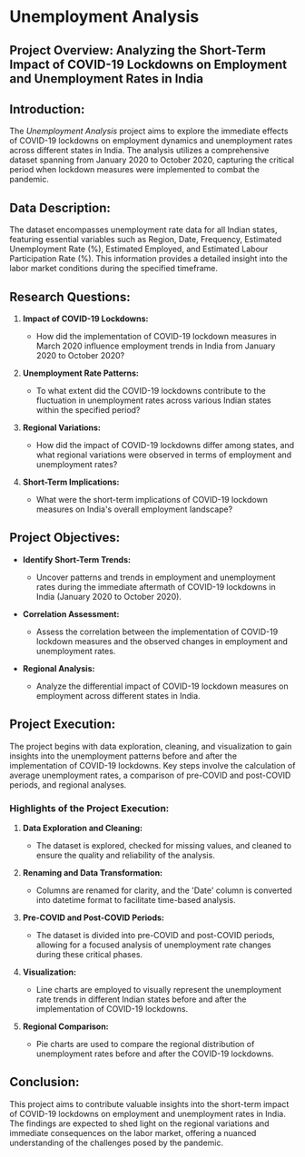 # Unemployment Analysis
## Project Overview: Analyzing the Short-Term Impact of COVID-19 Lockdowns on Employment and Unemployment Rates in India

## Introduction:

The *Unemployment Analysis* project aims to explore the immediate effects of COVID-19 lockdowns on employment dynamics and unemployment rates across different states in India. The analysis utilizes a comprehensive dataset spanning from January 2020 to October 2020, capturing the critical period when lockdown measures were implemented to combat the pandemic.

## Data Description:

The dataset encompasses unemployment rate data for all Indian states, featuring essential variables such as Region, Date, Frequency, Estimated Unemployment Rate (%), Estimated Employed, and Estimated Labour Participation Rate (%). This information provides a detailed insight into the labor market conditions during the specified timeframe.

## Research Questions:

1. **Impact of COVID-19 Lockdowns:**
   - How did the implementation of COVID-19 lockdown measures in March 2020 influence employment trends in India from January 2020 to October 2020?

2. **Unemployment Rate Patterns:**
   - To what extent did the COVID-19 lockdowns contribute to the fluctuation in unemployment rates across various Indian states within the specified period?

3. **Regional Variations:**
   - How did the impact of COVID-19 lockdowns differ among states, and what regional variations were observed in terms of employment and unemployment rates?

4. **Short-Term Implications:**
   - What were the short-term implications of COVID-19 lockdown measures on India's overall employment landscape?

## Project Objectives:

- **Identify Short-Term Trends:**
  - Uncover patterns and trends in employment and unemployment rates during the immediate aftermath of COVID-19 lockdowns in India (January 2020 to October 2020).

- **Correlation Assessment:**
  - Assess the correlation between the implementation of COVID-19 lockdown measures and the observed changes in employment and unemployment rates.

- **Regional Analysis:**
  - Analyze the differential impact of COVID-19 lockdown measures on employment across different states in India.

## Project Execution:

The project begins with data exploration, cleaning, and visualization to gain insights into the unemployment patterns before and after the implementation of COVID-19 lockdowns. Key steps involve the calculation of average unemployment rates, a comparison of pre-COVID and post-COVID periods, and regional analyses.

### Highlights of the Project Execution:

1. **Data Exploration and Cleaning:**
   - The dataset is explored, checked for missing values, and cleaned to ensure the quality and reliability of the analysis.

2. **Renaming and Data Transformation:**
   - Columns are renamed for clarity, and the 'Date' column is converted into datetime format to facilitate time-based analysis.

3. **Pre-COVID and Post-COVID Periods:**
   - The dataset is divided into pre-COVID and post-COVID periods, allowing for a focused analysis of unemployment rate changes during these critical phases.

4. **Visualization:**
   - Line charts are employed to visually represent the unemployment rate trends in different Indian states before and after the implementation of COVID-19 lockdowns.

5. **Regional Comparison:**
   - Pie charts are used to compare the regional distribution of unemployment rates before and after the COVID-19 lockdowns.

## Conclusion:

This project aims to contribute valuable insights into the short-term impact of COVID-19 lockdowns on employment and unemployment rates in India. The findings are expected to shed light on the regional variations and immediate consequences on the labor market, offering a nuanced understanding of the challenges posed by the pandemic.
